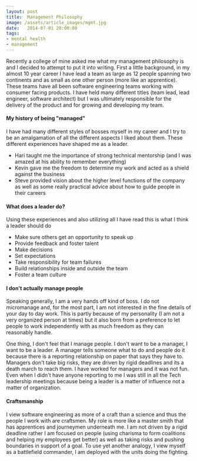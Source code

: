 ```yaml
---
layout: post
title:  Management Philosophy
image: /assets/article_images/mgmt.jpg
date:   2014-07-01 20:00:00
tags:
- mental health
- management
---
```


Recently a college of mine asked me what my management philosophy is and I decided to attempt to put it into writing.  First a little background, in my almost 10 year career I have lead a team as large as 12 people spanning two continents and as small as one other person (more like an apprentice).  These teams have all been software engineering teams working with consumer facing products.  I have held many different titles (team lead, lead engineer, software architect) but I was ultimately responsible for the delivery of the product and for growing and developing my team.

#### My history of being "managed"
I have had many different styles of bosses myself in my career and I try to be an amalgamation of all the different aspects I liked about them.  These different experiences have shaped me as a leader.
* Hari taught me the importance of strong technical mentorship (and I was amazed at his ability to remember everything)
* Kevin gave me the freedom to determine my work and acted as a shield against the business
* Steve provided vision about the higher level functions of the company as well as some really practical advice about how to guide people in their careers

#### What does a leader do?
Using these experiences and also utilizing all I have read this is what I think a leader should do
* Make sure others get an opportunity to speak up
* Provide feedback and foster talent
* Make decisions
* Set expectations
* Take responsibility for team failures
* Build relationships inside and outside the team
* Foster a team culture

#### I don't actually manage people
Speaking generally, I am a very hands off kind of boss. I do not micromanage and, for the most part,
I am not interested in the fine details of your day to day work.  This is partly because of my personality
(I am not a very organized person at times) but it also born from a preference to let people to work independently with as much freedom as they can reasonably handle.

One thing, I don't feel that I manage people.  I don't want to be a manager, I want to be a leader.  A manager tells someone what to do and people do it because there is a reporting relationship on paper that says they have to. Managers don't take big risks, they are driven by rigid deadlines and its a death march to reach them.  I have worked for managers and it was not fun.  Even when I didn't have anyone reporting to me I was still in all the Tech leadership meetings because being a leader is a matter of influence not a matter of organization.

#### Craftsmanship
I view software engineering as more of a craft than a science and thus the people I work with are craftsmen.  My role is more like a master smith that has apprentices and journeymen underneath me. I am not driven by a rigid deadline rather I am focused on people (using charisma to form coalitions and helping my employees get better) as well as taking risks and pushing boundaries in support of a goal.  To use yet another analogy, I view myself as a battlefield commander, I am deployed with the units doing the fighting.
